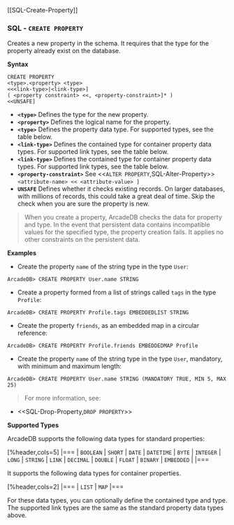 [[SQL-Create-Property]]
### SQL - `CREATE PROPERTY`

Creates a new property in the schema.  It requires that the type for the property already exist on the database.

**Syntax**

```
CREATE PROPERTY 
<type>.<property> <type> 
<<<link-type>|<link-type>] 
( <property constraint> <<, <property-constraint>]* ) 
<<UNSAFE]
```

- **`<type>`** Defines the type for the new property.
- **`<property>`** Defines the logical name for the property.
- **`<type>`** Defines the property data type.  For supported types, see the table below.
- **`<link-type>`** Defines the contained type for container property data types.  For supported link types, see the table below.
- **`<link-type>`** Defines the contained type for container property data types.  For supported link types, see the table below.
- **`<property-constraint>`** See <<`ALTER PROPERTY`,SQL-Alter-Property>> `<attribute-name> << <attribute-value> ]`
- **`UNSAFE`** Defines whether it checks existing records.  On larger databases, with millions of records, this could take a great deal of time.  Skip the check when you are sure the property is new.


>When you create a property, ArcadeDB checks the data for property and type.  In the event that persistent data contains incompatible values for the specified type, the property creation fails.  It applies no other constraints on the persistent data.

**Examples**

- Create the property `name` of the string type in the type `User`:

```
ArcadeDB> CREATE PROPERTY User.name STRING
```

- Create a property formed from a list of strings called `tags` in the type `Profile`:

```
ArcadeDB> CREATE PROPERTY Profile.tags EMBEDDEDLIST STRING
```

- Create the property `friends`, as an embedded map in a circular reference:

```
ArcadeDB> CREATE PROPERTY Profile.friends EMBEDDEDMAP Profile
```

- Create the property `name` of the string type in the type `User`, mandatory, with minimum and maximum length:

```
ArcadeDB> CREATE PROPERTY User.name STRING (MANDATORY TRUE, MIN 5, MAX 25)  
```



>For more information, see:

- <<SQL-Drop-Property,`DROP PROPERTY`>>


**Supported Types**

ArcadeDB supports the following data types for standard properties:

[%header,cols=5]
|===
| `BOOLEAN` | `SHORT` | `DATE` | `DATETIME` | `BYTE`
| `INTEGER` | `LONG` | `STRING` | `LINK` | `DECIMAL` 
| `DOUBLE` | `FLOAT` | `BINARY` | `EMBEDDED` | 
|===

It supports the following data types for container properties.  

[%header,cols=2]
|===
| `LIST` |  `MAP`
|===

For these data types, you can optionally define the contained type and type.  The supported link types are the same as the standard property data types above.


